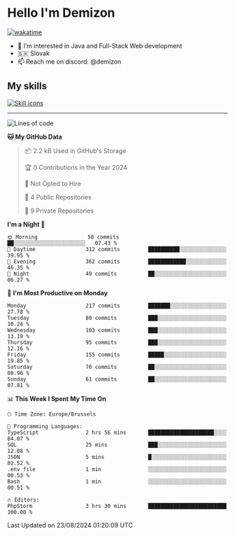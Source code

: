 # Hello I'm Demizon
[![wakatime](https://wakatime.com/badge/user/6ad1949f-d6d7-44f9-9eee-c35e54cc499b.svg)](https://wakatime.com/@6ad1949f-d6d7-44f9-9eee-c35e54cc499b)
- 👀 I’m interested in Java and Full-Stack Web development
- 🇸🇰 Slovak
- 📫 Reach me on discord: @demizon

## My skills
[![Skill icons](https://skillicons.dev/icons?i=java,js,ts,html,css,react,nextjs,tailwind,supabase,py,git,docker,linux,mysql,postgres,mongo&theme=dark)](https://github.com/Demizon3433)

---

<!--START_SECTION:waka-->
![Lines of code](https://img.shields.io/badge/From%20Hello%20World%20I%27ve%20Written-217.9%20thousand%20lines%20of%20code-blue)

**🐱 My GitHub Data** 

> 📦 2.2 kB Used in GitHub's Storage 
 > 
> 🏆 0 Contributions in the Year 2024
 > 
> 🚫 Not Opted to Hire
 > 
> 📜 4 Public Repositories 
 > 
> 🔑 9 Private Repositories 
 > 
**I'm a Night 🦉** 

```text
🌞 Morning                58 commits          ██░░░░░░░░░░░░░░░░░░░░░░░   07.43 % 
🌆 Daytime                312 commits         ██████████░░░░░░░░░░░░░░░   39.95 % 
🌃 Evening                362 commits         ████████████░░░░░░░░░░░░░   46.35 % 
🌙 Night                  49 commits          ██░░░░░░░░░░░░░░░░░░░░░░░   06.27 % 
```
📅 **I'm Most Productive on Monday** 

```text
Monday                   217 commits         ███████░░░░░░░░░░░░░░░░░░   27.78 % 
Tuesday                  80 commits          ███░░░░░░░░░░░░░░░░░░░░░░   10.24 % 
Wednesday                103 commits         ███░░░░░░░░░░░░░░░░░░░░░░   13.19 % 
Thursday                 95 commits          ███░░░░░░░░░░░░░░░░░░░░░░   12.16 % 
Friday                   155 commits         █████░░░░░░░░░░░░░░░░░░░░   19.85 % 
Saturday                 70 commits          ██░░░░░░░░░░░░░░░░░░░░░░░   08.96 % 
Sunday                   61 commits          ██░░░░░░░░░░░░░░░░░░░░░░░   07.81 % 
```


📊 **This Week I Spent My Time On** 

```text
🕑︎ Time Zone: Europe/Brussels

💬 Programming Languages: 
TypeScript               2 hrs 56 mins       █████████████████████░░░░   84.07 % 
SQL                      25 mins             ███░░░░░░░░░░░░░░░░░░░░░░   12.08 % 
JSON                     5 mins              █░░░░░░░░░░░░░░░░░░░░░░░░   02.52 % 
.env file                1 min               ░░░░░░░░░░░░░░░░░░░░░░░░░   00.53 % 
Bash                     1 min               ░░░░░░░░░░░░░░░░░░░░░░░░░   00.51 % 

🔥 Editors: 
PhpStorm                 3 hrs 30 mins       █████████████████████████   100.00 % 
```


 Last Updated on 23/08/2024 01:20:09 UTC
<!--END_SECTION:waka-->
